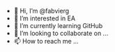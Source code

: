 - 👋 Hi, I’m @fabvierg
- 👀 I’m interested in EA
- 🌱 I’m currently learning GitHub
- 💞️ I’m looking to collaborate on ...
- 📫 How to reach me ...

<!---
fabvierg/fabvierg is a ✨ special ✨ repository because its `README.md` (this file) appears on your GitHub profile.
You can click the Preview link to take a look at your changes.
--->
